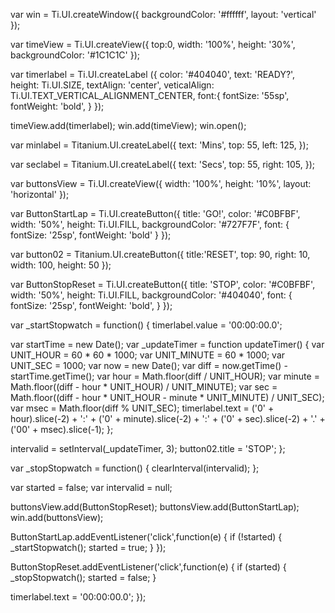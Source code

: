 var win = Ti.UI.createWindow({
	backgroundColor: '#ffffff',
	layout: 'vertical'
});

var timeView = Ti.UI.createView({
	top:0,
	width: '100%',
	height: '30%',
	backgroundColor: '#1C1C1C'
});

var timerlabel = Ti.UI.createLabel ({
	color: '#404040',
	text: 'READY?',
	height: Ti.UI.SIZE,
	textAlign: 'center',
	veticalAlign: Ti.UI.TEXT_VERTICAL_ALIGNMENT_CENTER,
	font:{
		fontSize: '55sp',
		fontWeight: 'bold',
		}
	});

timeView.add(timerlabel);
win.add(timeView);
win.open();

var minlabel = Titanium.UI.createLabel({
	text: 'Mins',
	top: 55,
	left: 125,
});

var seclabel = Titanium.UI.createLabel({
	text: 'Secs',
	top: 55,
	right: 105,
});

var buttonsView = Ti.UI.createView({
	width: '100%',
	height: '10%',
	layout: 'horizontal'
});

var ButtonStartLap = Ti.UI.createButton({
	title: 'GO!',
	color: '#C0BFBF',
	width: '50%',
	height: Ti.UI.FILL,
	backgroundColor: '#727F7F',
	font: {
		fontSize: '25sp',
		fontWeight: 'bold'
		}
	});

var button02 = Titanium.UI.createButton({
	title:'RESET',
	top: 90,
	right: 10,
	width: 100,
	height: 50
});

var ButtonStopReset = Ti.UI.createButton({
	title: 'STOP',
	color: '#C0BFBF',
	width: '50%',
	height: Ti.UI.FILL,
	backgroundColor: '#404040',
	font: {
		fontSize: '25sp',
		fontWeight: 'bold',
		}
	});

var _startStopwatch = function() {
	timerlabel.value = '00:00:00.0';

var startTime = new Date();
var _updateTimer = function updateTimer() {
var UNIT_HOUR = 60 * 60 * 1000;
var UNIT_MINUTE = 60 * 1000;
var UNIT_SEC = 1000;
var now = new Date();
var diff = now.getTime() - startTime.getTime();
var hour = Math.floor(diff / UNIT_HOUR);
var minute = Math.floor((diff - hour * UNIT_HOUR) / UNIT_MINUTE);
var sec = Math.floor((diff - hour * UNIT_HOUR - minute * UNIT_MINUTE) / UNIT_SEC);
var msec = Math.floor(diff % UNIT_SEC);
timerlabel.text = ('0' + hour).slice(-2) + ':' + ('0' + minute).slice(-2) + ':' + ('0' + sec).slice(-2) + '.' + ('00' + msec).slice(-1);
};

intervalid = setInterval(_updateTimer, 3);
button02.title = 'STOP';
};

var _stopStopwatch = function() {
	clearInterval(intervalid);
};

var started = false;
var intervalid = null;

buttonsView.add(ButtonStopReset);
buttonsView.add(ButtonStartLap);
win.add(buttonsView);

ButtonStartLap.addEventListener('click',function(e) {
	if (!started) {
		_startStopwatch();
		started = true;
		}
	});

ButtonStopReset.addEventListener('click',function(e) {
	if (started) {
		_stopStopwatch();
		started = false;
		}

timerlabel.text = '00:00:00.0';
});
